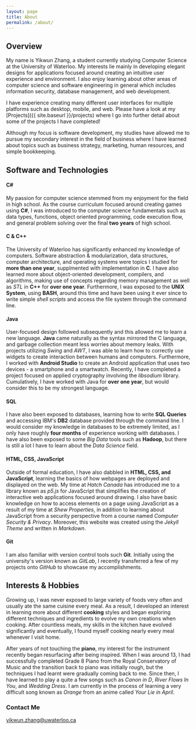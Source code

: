 ```yaml
---
layout: page
title: About
permalink: /about/
---
```


## Overview

My name is Yikwun Zhang, a student currently studying Computer Science at the University of Waterloo. My interests lie mainly in developing elegant designs for applications focused around creating an intuitive user experience and environment. I also enjoy learning about other areas of computer science and software engineering in general which includes information security, database management, and web development. 

I have experience creating many different user interfaces for multiple platforms such as desktop, mobile, and web. Please have a look at my [Projects]({{ site.baseurl }}/projects) where I go into further detail about some of the projects I have completed!

Although my focus is software development, my studies have allowed me to pursue my secondary interest in the field of business where I have learned about topics such as business strategy, marketing, human resources, and simple bookkeeping. 

## Software and Technologies

#### C\#
My passion for computer science stemmed from my enjoyment for the field in high school. As the course curriculum focused around creating games using **C#**, I was introduced to the computer science fundamentals such as data types, functions, object oriented programming, code execution flow, and general problem solving over the final **two years** of high school.

#### C & C++
The University of Waterloo has significantly enhanced my knowledge of computers. Software abstraction & modularization, data structures, computer architecture, and operating systems were topics I studied for **more than one year**, supplmented with implementation in **C**. I have also learned more about object-oriented development, compilers, and algorithms, making use of concepts regarding memory management as well as _STL_ in **C++** for **over one year**. Furthermore, I was exposed to the **UNIX System**, using **BASH**, around this time and have been using it ever since to write simple _shell scripts_ and access the file system through the command line. 

#### Java
User-focused design followed subsequently and this allowed me to learn a new language. **Java** came naturally as the syntax mirrored the C language, and garbage collection meant less worries about memory leaks. With projects utilizing _Swing_ and _AWT_, I was able to learn how to correctly use widgets to create interaction between humans and computers. Furthermore, I worked with **Android Studio** to create an Android application that uses two devices - a smartphone and a smartwatch. Recently, I have completed a project focused on applied cryptography involving the _libsodium_ library. Cumulatively, I have worked with Java for **over one year**, but would consider this to be my strongest language. 

#### SQL
I have also been exposed to databases, learning how to write **SQL Queries** and accessing IBM's **DB2** database provided through the command line. I would consider my knowledge in databases to be extremely limited, as I only have roughly **four months** of experience working with databases. I have also been exposed to some _Big Data_ tools such as **Hadoop**, but there is still a lot I have to learn about the _Data Science_ field.

#### HTML, CSS, JavaScript
Outside of formal education, I have also dabbled in **HTML, CSS, and JavaScript**, learning the basics of how webpages are deployed and displayed on the web. My time at _Hatch Canada_ has introduced me to a library known as _p5.js_ for JavaScript that simplifies the creation of interactive web applications focused around drawing. I also have basic knowledge on how to access elements on a page using JavaScript as a result of my time at _Shew Properties_, in addition to learning about JavaScript from a security perspective from a course named _Computer Security & Privacy_. Moreover, this website was created using the _Jekyll Theme_ and written in _Markdown_.

#### Git
I am also familiar with version control tools such **Git**. Initially using the university's version known as _GitLab_, I recently transferred a few of my projects onto _GitHub_ to showcase my accomplishments.

## Interests & Hobbies

Growing up, I was never exposed to large variety of foods very often and usually ate the same cuisine every meal. As a result, I developed an interest in learning more about different **cooking** styles and began exploring different techniques and ingredients to evolve my own creations when cooking. After countless meals, my skills in the kitchen have evolved significantly and eventually, I found myself cooking nearly every meal whenever I visit home. 

After years of not touching the **piano**, my interest for the instrument recently began resurfacing after being inspired. When I was around 13, I had successfully completed Grade 8 Piano from the Royal Conservatory of Music and the transition back to piano was initially rough, but the techniques I had learnt were gradually coming back to me. Since then, I have learned to play a quite a few songs such as _Canon in D_, _River Flows In You_, and _Wedding Dress_. I am currently in the process of learning a very difficult song known as _Orange_ from an anime called _Your Lie in April_. 

### Contact Me

[yikwun.zhang@uwaterloo.ca](mailto:yikwun.zhang@uwaterloo.ca)
